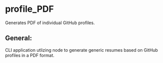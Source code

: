 # profile_PDF
Generates PDF of individual GitHub profiles.


## General:
CLI application utlizing node to generate generic resumes based on GitHub profiles in a PDF format.
